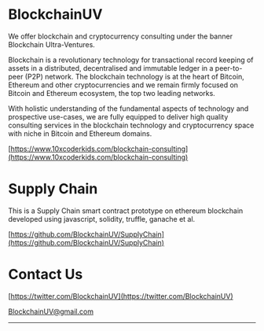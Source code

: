# BlockchainUV

We offer blockchain and cryptocurrency consulting under the banner Blockchain Ultra-Ventures.

Blockchain is a revolutionary technology for transactional record keeping of assets in a distributed, decentralised and immutable ledger in a peer-to-peer (P2P) network. The blockchain technology is at the heart of Bitcoin, Ethereum and other cryptocurrencies and we remain firmly focused on Bitcoin and Ethereum ecosystem, the top two leading networks.

With holistic understanding of the fundamental aspects of technology and prospective use-cases, we are fully equipped to deliver high quality consulting services in the blockchain technology and cryptocurrency space with niche in Bitcoin and Ethereum domains.

[https://www.10xcoderkids.com/blockchain-consulting](https://www.10xcoderkids.com/blockchain-consulting)

# Supply Chain

This is a Supply Chain smart contract prototype on ethereum blockchain developed using javascript, solidity, truffle, ganache et al.

[https://github.com/BlockchainUV/SupplyChain](https://github.com/BlockchainUV/SupplyChain)

# Contact Us

[https://twitter.com/BlockchainUV](https://twitter.com/BlockchainUV)

[BlockchainUV@gmail.com](mailto:BlockchainUV@gmail.com)

***
